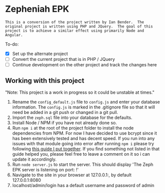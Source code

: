 # Zepheniah EPK
`This is a conversion of the project written by Ian Bender.  The original project is written using PHP and JQuery.  The goal of this project is to achieve a similar effect using primarily Node and Angular.`

To-do:

- [X] Set up the alternate project
- [ ] Convert the current project that is in PHP / JQuery
- [ ] Continue development on the other project and track the changes here

## Working with this project
"Note: This project is a work in progress so it could be unstable at times."

1. Rename the `config_default.js` file to `config.js` and enter your database information.  The `config.js` is marked in the .gitignore file so that it will need be added in a git push or changed in a git pull.
2. Import the `zeph.sql` file into your database for the defaults.
3. Install Node / NPM if you have not already done so.
4. Run `npm i` at the root of the project folder to install the node dependencies from NPM.  For now I have decided to use bcrypt since it has been extensively tested and has decent speed.  If you run into any issues with that module going into error after running `npm i` please try following [this guide I put together](https://gist.github.com/Auzarius/b73dabe8f6a6d553775e451923469da4).  If you find something not listed in that guide helped you, please feel free to leave a comment on it so i can update it accordingly.
5. Run `node server.js` to start the server.  This should display 'The Zeph EPK server is listening on port: <port>!'
6. Navigate to the site in your browser at 127.0.0.1:<port>, by default 127.0.0.1:8080
7. localhost/admin/login has a default username and password of admin
